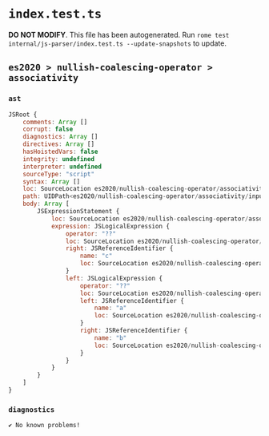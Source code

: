 # `index.test.ts`

**DO NOT MODIFY**. This file has been autogenerated. Run `rome test internal/js-parser/index.test.ts --update-snapshots` to update.

## `es2020 > nullish-coalescing-operator > associativity`

### `ast`

```javascript
JSRoot {
	comments: Array []
	corrupt: false
	diagnostics: Array []
	directives: Array []
	hasHoistedVars: false
	integrity: undefined
	interpreter: undefined
	sourceType: "script"
	syntax: Array []
	loc: SourceLocation es2020/nullish-coalescing-operator/associativity/input.js 1:0-2:0
	path: UIDPath<es2020/nullish-coalescing-operator/associativity/input.js>
	body: Array [
		JSExpressionStatement {
			loc: SourceLocation es2020/nullish-coalescing-operator/associativity/input.js 1:0-1:12
			expression: JSLogicalExpression {
				operator: "??"
				loc: SourceLocation es2020/nullish-coalescing-operator/associativity/input.js 1:0-1:11
				right: JSReferenceIdentifier {
					name: "c"
					loc: SourceLocation es2020/nullish-coalescing-operator/associativity/input.js 1:10-1:11 (c)
				}
				left: JSLogicalExpression {
					operator: "??"
					loc: SourceLocation es2020/nullish-coalescing-operator/associativity/input.js 1:0-1:6
					left: JSReferenceIdentifier {
						name: "a"
						loc: SourceLocation es2020/nullish-coalescing-operator/associativity/input.js 1:0-1:1 (a)
					}
					right: JSReferenceIdentifier {
						name: "b"
						loc: SourceLocation es2020/nullish-coalescing-operator/associativity/input.js 1:5-1:6 (b)
					}
				}
			}
		}
	]
}
```

### `diagnostics`

```
✔ No known problems!

```
